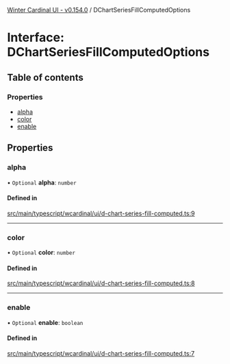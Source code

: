 [Winter Cardinal UI - v0.154.0](../index.md) / DChartSeriesFillComputedOptions

# Interface: DChartSeriesFillComputedOptions

## Table of contents

### Properties

- [alpha](DChartSeriesFillComputedOptions.md#alpha)
- [color](DChartSeriesFillComputedOptions.md#color)
- [enable](DChartSeriesFillComputedOptions.md#enable)

## Properties

### alpha

• `Optional` **alpha**: `number`

#### Defined in

[src/main/typescript/wcardinal/ui/d-chart-series-fill-computed.ts:9](https://github.com/winter-cardinal/winter-cardinal-ui/blob/v0.154.0/src/main/typescript/wcardinal/ui/d-chart-series-fill-computed.ts#L9)

___

### color

• `Optional` **color**: `number`

#### Defined in

[src/main/typescript/wcardinal/ui/d-chart-series-fill-computed.ts:8](https://github.com/winter-cardinal/winter-cardinal-ui/blob/v0.154.0/src/main/typescript/wcardinal/ui/d-chart-series-fill-computed.ts#L8)

___

### enable

• `Optional` **enable**: `boolean`

#### Defined in

[src/main/typescript/wcardinal/ui/d-chart-series-fill-computed.ts:7](https://github.com/winter-cardinal/winter-cardinal-ui/blob/v0.154.0/src/main/typescript/wcardinal/ui/d-chart-series-fill-computed.ts#L7)
